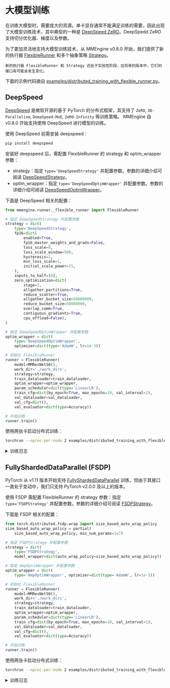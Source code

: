 # 大模型训练

在训练大模型时，需要庞大的资源。单卡显存通常不能满足训练的需要，因此出现了大模型训练技术，其中典型的一种是 [DeepSpeed ZeRO](https://www.deepspeed.ai/tutorials/zero/#zero-overview)。DeepSpedd ZeRO 支持切分优化器、梯度以及参数。

为了更加灵活地支持大模型训练技术，从 MMEngine v0.8.0 开始，我们提供了新的执行器 [FlexibleRunner](mmengine.runner.FlexibleRunner) 和多个抽象策略 [Strategy](../api/strategy)。

```{warning}
新的执行器 FlexibleRunner 和 Strategy 还处于实验性阶段，在将来的版本中，它们的接口有可能会发生变化。
```

下面的示例代码摘自 [examples/distributed_training_with_flexible_runner.py](https://github.com/open-mmlab/mmengine/blob/main/examples/distributed_training_with_flexible_runner.py)。

## DeepSpeed

[DeepSpeed](https://github.com/microsoft/DeepSpeed/tree/master) 是微软开源的基于 PyTorch 的分布式框架，其支持了 `ZeRO`, `3D-Parallelism`, `DeepSpeed-MoE`, `ZeRO-Infinity` 等训练策略。
MMEngine 自 v0.8.0 开始支持使用 DeepSpeed 进行模型的训练。

使用 DeepSpeed 前需安装 deepspeed：

```bash
pip install deepspeed
```

安装好 deepspeed 后，需配置 FlexibleRunner 的 strategy 和 optim_wrapper 参数：

- strategy：指定 `type='DeepSpeedStrategy'` 并配置参数。参数的详细介绍可阅读 [DeepSpeedStrategy](mmengine._strategy.DeepSpeedStrategy)。
- optim_wrapper：指定 `type='DeepSpeedOptimWrapper'` 并配置参数。参数的详细介绍可阅读 [DeepSpeedOptimWrapper](mmengine.optim.DeepSpeedOptimWrapper)。

下面是 DeepSpeed 相关的配置：

```python
from mmengine.runner._flexible_runner import FlexibleRunner

# 指定 DeepSpeedStrategy 并配置参数
strategy = dict(
    type='DeepSpeedStrategy',
    fp16=dict(
        enabled=True,
        fp16_master_weights_and_grads=False,
        loss_scale=0,
        loss_scale_window=500,
        hysteresis=2,
        min_loss_scale=1,
        initial_scale_power=15,
    ),
    inputs_to_half=[0],
    zero_optimization=dict(
        stage=3,
        allgather_partitions=True,
        reduce_scatter=True,
        allgather_bucket_size=50000000,
        reduce_bucket_size=50000000,
        overlap_comm=True,
        contiguous_gradients=True,
        cpu_offload=False),
)

# 指定 DeepSpeedOptimWrapper 并配置参数
optim_wrapper = dict(
    type='DeepSpeedOptimWrapper',
    optimizer=dict(type='AdamW', lr=1e-3))

# 初始化 FlexibleRunner
runner = FlexibleRunner(
    model=MMResNet50(),
    work_dir='./work_dirs',
    strategy=strategy,
    train_dataloader=train_dataloader,
    optim_wrapper=optim_wrapper,
    param_scheduler=dict(type='LinearLR'),
    train_cfg=dict(by_epoch=True, max_epochs=10, val_interval=1),
    val_dataloader=val_dataloader,
    val_cfg=dict(),
    val_evaluator=dict(type=Accuracy))

# 开始训练
runner.train()
```

使用两张卡启动分布式训练：

```bash
torchrun --nproc-per-node 2 examples/distributed_training_with_flexible_runner.py --use-deepspeed
```

<details>
<summary>训练日志</summary>

```
07/03 13:04:17 - mmengine - INFO - Epoch(train)  [1][ 10/196]  lr: 3.3333e-04  eta: 0:13:14  time: 0.4073  data_time: 0.0335  memory: 970  loss: 6.1887
07/03 13:04:19 - mmengine - INFO - Epoch(train)  [1][ 20/196]  lr: 3.3333e-04  eta: 0:09:39  time: 0.1904  data_time: 0.0327  memory: 970  loss: 2.5746
07/03 13:04:21 - mmengine - INFO - Epoch(train)  [1][ 30/196]  lr: 3.3333e-04  eta: 0:08:32  time: 0.1993  data_time: 0.0342  memory: 970  loss: 2.4180
07/03 13:04:23 - mmengine - INFO - Epoch(train)  [1][ 40/196]  lr: 3.3333e-04  eta: 0:08:01  time: 0.2052  data_time: 0.0368  memory: 970  loss: 2.3682
07/03 13:04:25 - mmengine - INFO - Epoch(train)  [1][ 50/196]  lr: 3.3333e-04  eta: 0:07:39  time: 0.2013  data_time: 0.0356  memory: 970  loss: 2.3025
07/03 13:04:27 - mmengine - INFO - Epoch(train)  [1][ 60/196]  lr: 3.3333e-04  eta: 0:07:25  time: 0.2025  data_time: 0.0353  memory: 970  loss: 2.2078
07/03 13:04:29 - mmengine - INFO - Epoch(train)  [1][ 70/196]  lr: 3.3333e-04  eta: 0:07:13  time: 0.1999  data_time: 0.0352  memory: 970  loss: 2.2045
07/03 13:04:31 - mmengine - INFO - Epoch(train)  [1][ 80/196]  lr: 3.3333e-04  eta: 0:07:04  time: 0.2013  data_time: 0.0350  memory: 970  loss: 2.1709
07/03 13:04:33 - mmengine - INFO - Epoch(train)  [1][ 90/196]  lr: 3.3333e-04  eta: 0:06:56  time: 0.1975  data_time: 0.0341  memory: 970  loss: 2.2070
07/03 13:04:35 - mmengine - INFO - Epoch(train)  [1][100/196]  lr: 3.3333e-04  eta: 0:06:49  time: 0.1993  data_time: 0.0347  memory: 970  loss: 2.0891
07/03 13:04:37 - mmengine - INFO - Epoch(train)  [1][110/196]  lr: 3.3333e-04  eta: 0:06:44  time: 0.1995  data_time: 0.0357  memory: 970  loss: 2.0700
07/03 13:04:39 - mmengine - INFO - Epoch(train)  [1][120/196]  lr: 3.3333e-04  eta: 0:06:38  time: 0.1966  data_time: 0.0342  memory: 970  loss: 1.9983
07/03 13:04:41 - mmengine - INFO - Epoch(train)  [1][130/196]  lr: 3.3333e-04  eta: 0:06:37  time: 0.2216  data_time: 0.0341  memory: 970  loss: 1.9409
07/03 13:04:43 - mmengine - INFO - Epoch(train)  [1][140/196]  lr: 3.3333e-04  eta: 0:06:32  time: 0.1944  data_time: 0.0336  memory: 970  loss: 1.9800
07/03 13:04:45 - mmengine - INFO - Epoch(train)  [1][150/196]  lr: 3.3333e-04  eta: 0:06:27  time: 0.1946  data_time: 0.0338  memory: 970  loss: 1.9356
07/03 13:04:47 - mmengine - INFO - Epoch(train)  [1][160/196]  lr: 3.3333e-04  eta: 0:06:22  time: 0.1937  data_time: 0.0333  memory: 970  loss: 1.8145
07/03 13:04:49 - mmengine - INFO - Epoch(train)  [1][170/196]  lr: 3.3333e-04  eta: 0:06:18  time: 0.1941  data_time: 0.0335  memory: 970  loss: 1.8525
07/03 13:04:51 - mmengine - INFO - Epoch(train)  [1][180/196]  lr: 3.3333e-04  eta: 0:06:17  time: 0.2204  data_time: 0.0341  memory: 970  loss: 1.7637
07/03 13:04:53 - mmengine - INFO - Epoch(train)  [1][190/196]  lr: 3.3333e-04  eta: 0:06:14  time: 0.1998  data_time: 0.0345  memory: 970  loss: 1.7523
```

</details>

## FullyShardedDataParallel (FSDP)

PyTorch 从 v1.11 版本开始支持 [FullyShardedDataParallel](https://pytorch.org/docs/stable/fsdp.html) 训练，但由于其接口一直处于变动中，我们只支持 PyTorch v2.0.0 及以上的版本。

使用 FSDP 需配置 FlexibleRunner 的 strategy 参数：指定 `type='FSDPStrategy'` 并配置参数。参数的详细介绍可阅读 [FSDPStrategy](mmengine._strategy.FSDPStrategy)。

下面是 FSDP 相关的配置：

```python
from torch.distributed.fsdp.wrap import size_based_auto_wrap_policy
size_based_auto_wrap_policy = partial(
    size_based_auto_wrap_policy, min_num_params=1e7)

# 指定 FSDPStrategy 并配置参数
strategy = dict(
    type='FSDPStrategy',
    model_wrapper=dict(auto_wrap_policy=size_based_auto_wrap_policy))

# 指定 AmpOptimWrapper 并配置参数
optim_wrapper = dict(
    type='AmpOptimWrapper', optimizer=dict(type='AdamW', lr=1e-3))

# 初始化 FlexibleRunner
runner = FlexibleRunner(
    model=MMResNet50(),
    work_dir='./work_dirs',
    strategy=strategy,
    train_dataloader=train_dataloader,
    optim_wrapper=optim_wrapper,
    param_scheduler=dict(type='LinearLR'),
    train_cfg=dict(by_epoch=True, max_epochs=10, val_interval=1),
    val_dataloader=val_dataloader,
    val_cfg=dict(),
    val_evaluator=dict(type=Accuracy))

# 开始训练
runner.train()
```

使用两张卡启动分布式训练：

```bash
torchrun --nproc-per-node 2 examples/distributed_training_with_flexible_runner.py --use-fsdp
```

<details>
<summary>训练日志</summary>

```
07/03 13:05:37 - mmengine - INFO - Epoch(train)  [1][ 10/196]  lr: 3.3333e-04  eta: 0:08:28  time: 0.2606  data_time: 0.0330  memory: 954  loss: 6.1265
07/03 13:05:38 - mmengine - INFO - Epoch(train)  [1][ 20/196]  lr: 3.3333e-04  eta: 0:05:18  time: 0.0673  data_time: 0.0325  memory: 954  loss: 2.5584
07/03 13:05:39 - mmengine - INFO - Epoch(train)  [1][ 30/196]  lr: 3.3333e-04  eta: 0:04:13  time: 0.0666  data_time: 0.0320  memory: 954  loss: 2.4816
07/03 13:05:39 - mmengine - INFO - Epoch(train)  [1][ 40/196]  lr: 3.3333e-04  eta: 0:03:41  time: 0.0666  data_time: 0.0321  memory: 954  loss: 2.3695
07/03 13:05:40 - mmengine - INFO - Epoch(train)  [1][ 50/196]  lr: 3.3333e-04  eta: 0:03:21  time: 0.0671  data_time: 0.0324  memory: 954  loss: 2.3208
07/03 13:05:41 - mmengine - INFO - Epoch(train)  [1][ 60/196]  lr: 3.3333e-04  eta: 0:03:08  time: 0.0667  data_time: 0.0320  memory: 954  loss: 2.2431
07/03 13:05:41 - mmengine - INFO - Epoch(train)  [1][ 70/196]  lr: 3.3333e-04  eta: 0:02:58  time: 0.0667  data_time: 0.0320  memory: 954  loss: 2.1873
07/03 13:05:42 - mmengine - INFO - Epoch(train)  [1][ 80/196]  lr: 3.3333e-04  eta: 0:02:51  time: 0.0669  data_time: 0.0320  memory: 954  loss: 2.2006
07/03 13:05:43 - mmengine - INFO - Epoch(train)  [1][ 90/196]  lr: 3.3333e-04  eta: 0:02:45  time: 0.0671  data_time: 0.0324  memory: 954  loss: 2.1547
07/03 13:05:43 - mmengine - INFO - Epoch(train)  [1][100/196]  lr: 3.3333e-04  eta: 0:02:40  time: 0.0667  data_time: 0.0321  memory: 954  loss: 2.1361
07/03 13:05:44 - mmengine - INFO - Epoch(train)  [1][110/196]  lr: 3.3333e-04  eta: 0:02:36  time: 0.0668  data_time: 0.0320  memory: 954  loss: 2.0405
07/03 13:05:45 - mmengine - INFO - Epoch(train)  [1][120/196]  lr: 3.3333e-04  eta: 0:02:32  time: 0.0669  data_time: 0.0320  memory: 954  loss: 2.0228
07/03 13:05:45 - mmengine - INFO - Epoch(train)  [1][130/196]  lr: 3.3333e-04  eta: 0:02:29  time: 0.0670  data_time: 0.0324  memory: 954  loss: 2.0375
07/03 13:05:46 - mmengine - INFO - Epoch(train)  [1][140/196]  lr: 3.3333e-04  eta: 0:02:26  time: 0.0664  data_time: 0.0320  memory: 954  loss: 1.9926
07/03 13:05:47 - mmengine - INFO - Epoch(train)  [1][150/196]  lr: 3.3333e-04  eta: 0:02:24  time: 0.0668  data_time: 0.0320  memory: 954  loss: 1.9820
07/03 13:05:47 - mmengine - INFO - Epoch(train)  [1][160/196]  lr: 3.3333e-04  eta: 0:02:22  time: 0.0674  data_time: 0.0325  memory: 954  loss: 1.9728
07/03 13:05:48 - mmengine - INFO - Epoch(train)  [1][170/196]  lr: 3.3333e-04  eta: 0:02:20  time: 0.0666  data_time: 0.0320  memory: 954  loss: 1.9359
07/03 13:05:49 - mmengine - INFO - Epoch(train)  [1][180/196]  lr: 3.3333e-04  eta: 0:02:18  time: 0.0667  data_time: 0.0321  memory: 954  loss: 1.9488
07/03 13:05:49 - mmengine - INFO - Epoch(train)  [1][190/196]  lr: 3.3333e-04  eta: 0:02:16  time: 0.0671  data_time: 0.0323  memory: 954  loss: 1.9023\
```

</details>
